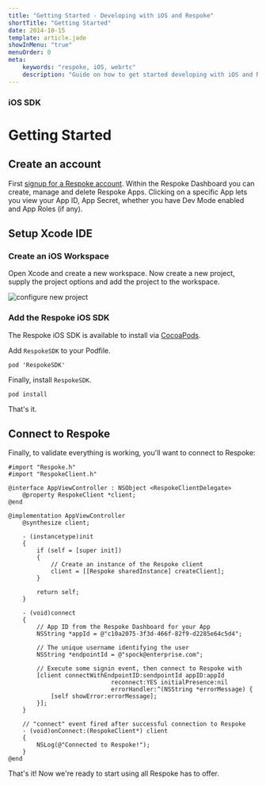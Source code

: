 ```yaml
---
title: "Getting Started - Developing with iOS and Respoke"
shortTitle: "Getting Started"
date: 2014-10-15
template: article.jade
showInMenu: "true"
menuOrder: 0
meta:
    keywords: "respoke, iOS, webrtc"
    description: "Guide on how to get started developing with iOS and Respoke."
---
```


### iOS SDK
# Getting Started

## Create an account

First [signup for a Respoke account](https://portal.respoke.io/#/signup). Within the Respoke Dashboard you can
create, manage and delete Respoke Apps. Clicking on a specific App lets you view your App ID, App Secret, whether you
have Dev Mode enabled and App Roles (if any).

## Setup Xcode IDE

### Create an iOS Workspace

Open Xcode and create a new workspace. Now create a new project, supply the project options and add the project to the
workspace.

![configure new project](../../images/ios-sdk/single-view-application.png)

### Add the Respoke iOS SDK

The Respoke iOS SDK is available to install via [CocoaPods](https://cocoapods.org/pods/RespokeSDK).

Add `RespokeSDK` to your Podfile.

    pod 'RespokeSDK'

Finally, install `RespokeSDK`.

    pod install

That's it.

## Connect to Respoke

Finally, to validate everything is working, you'll want to connect to Respoke:

    #import "Respoke.h"
    #import "RespokeClient.h"

    @interface AppViewController : NSObject <RespokeClientDelegate>
        @property RespokeClient *client;
    @end

    @implementation AppViewController
        @synthesize client;

        - (instancetype)init
        {
            if (self = [super init])
            {
                // Create an instance of the Respoke client
                client = [[Respoke sharedInstance] createClient];
            }

            return self;
        }

        - (void)connect
        {
            // App ID from the Respoke Dashboard for your App
            NSString *appId = @"c10a2075-3f3d-466f-82f9-d2285e64c5d4";

            // The unique username identifying the user
            NSString *endpointId = @"spock@enterprise.com";

            // Execute some signin event, then connect to Respoke with
            [client connectWithEndpointID:sendpointId appID:appId
                                 reconnect:YES initialPresence:nil
                                 errorHandler:^(NSString *errorMessage) {
                [self showError:errorMessage];
            }];
        }

        // "connect" event fired after successful connection to Respoke
        - (void)onConnect:(RespokeClient*) client
        {
            NSLog(@"Connected to Respoke!");
        }
    @end

That's it! Now we're ready to start using all Respoke has to offer.
